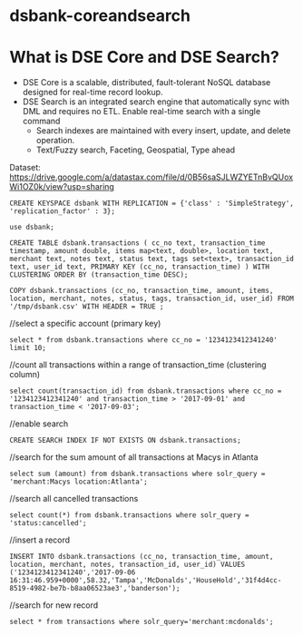 # dsbank-coreandsearch

# What is DSE Core and DSE Search?

* DSE Core is a scalable, distributed, fault-tolerant NoSQL database designed for real-time record lookup.
* DSE Search is an integrated search engine that automatically sync with DML and requires no ETL.
Enable real-time search with a single command
  * Search indexes are maintained with every insert, update, and delete operation.
  * Text/Fuzzy search, Faceting, Geospatial, Type ahead




Dataset: https://drive.google.com/a/datastax.com/file/d/0B56saSJLWZYETnBvQUoxWi1OZ0k/view?usp=sharing

`CREATE KEYSPACE dsbank WITH REPLICATION = {'class' : 'SimpleStrategy', 'replication_factor' : 3};`

`use dsbank;`

`CREATE TABLE dsbank.transactions (
    cc_no text,
    transaction_time timestamp,
    amount double,
    items map<text, double>,
    location text,
    merchant text,
    notes text,
    status text,
    tags set<text>,
    transaction_id text,
    user_id text,
    PRIMARY KEY (cc_no, transaction_time)
) WITH CLUSTERING ORDER BY (transaction_time DESC);`

`COPY dsbank.transactions (cc_no, transaction_time, amount, items, location, merchant, notes, status, tags, transaction_id, user_id) FROM '/tmp/dsbank.csv' WITH HEADER = TRUE ;`

//select a specific account (primary key)

`select * from dsbank.transactions where cc_no = '1234123412341240' limit 10;`

//count all transactions within a range of transaction_time (clustering column)

`select count(transaction_id) from dsbank.transactions where cc_no = '1234123412341240' and transaction_time > '2017-09-01' and transaction_time < '2017-09-03';`

//enable search

`CREATE SEARCH INDEX IF NOT EXISTS ON dsbank.transactions;`

//search for the sum amount of all transactions at Macys in Atlanta

`select sum (amount) from dsbank.transactions where solr_query = 'merchant:Macys location:Atlanta';`

//search all cancelled transactions

`select count(*) from dsbank.transactions where solr_query = 'status:cancelled';`

//insert a record

`INSERT INTO dsbank.transactions (cc_no, transaction_time, amount, location, merchant, notes, transaction_id, user_id)
  VALUES ('1234123412341240','2017-09-06 16:31:46.959+0000',58.32,'Tampa','McDonalds','HouseHold','31f4d4cc-8519-4982-be7b-b8aa06523ae3','banderson');`

//search for new record

`select * from transactions where solr_query='merchant:mcdonalds';`










